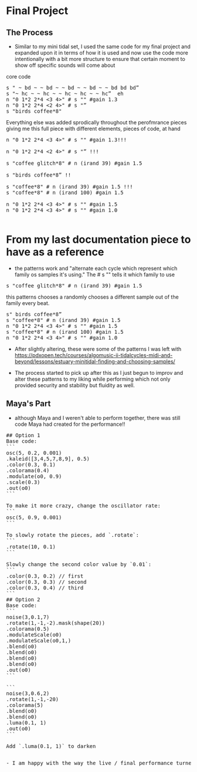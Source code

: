 # Final Project

## The Process
- Similar to my mini tidal set, I used the same code for my final project and expanded upon it in terms of how it is used and now use the code more intentionally with a bit more structure to ensure that certain moment to show off specific sounds will come about

core code
<pre>
s " ~ bd ~ ~ bd ~ ~ bd ~ ~ bd ~ ~ bd bd bd”
s "~ hc ~ ~ hc ~ ~ hc ~ hc ~ ~ hc”  eh
n "0 1*2 2*4 <3 4>" # s "<glitch coffee>" #gain 1.3
n "0 1*2 2*4 <2 4>" # s "<bottle>”
s "birds coffee*8"
</pre>

Everything else was added sprodically throughout the perofmrance pieces giving me this full piece with different elements, pieces of code, at hand
<pre>
n "0 1*2 2*4 <3 4>" # s "<glitch coffee>" #gain 1.3!!!

n "0 1*2 2*4 <2 4>" # s "<bottle>” !!!

s "coffee glitch*8" # n (irand 39) #gain 1.5

s "birds coffee*8” !!

s "coffee*8" # n (irand 39) #gain 1.5 !!!
s "coffee*8" # n (irand 100) #gain 1.5

n "0 1*2 2*4 <3 4>" # s "<jungbass>" #gain 1.5
n "0 1*2 2*4 <3 4>" # s "<jungbass glitch>" #gain 1.0

</pre>

# From my last documentation piece to have as a reference
- the patterns work and "alternate each cycle which represent which family os samples it's using." The # s "<glitch coffee>" tells it which family to use
<pre>
s "coffee glitch*8" # n (irand 39) #gain 1.5
</pre>
this patterns chooses a randomly chooses a different sample out of the family every beat.
<pre>
s" birds coffee*8”
s "coffee*8" # n (irand 39) #gain 1.5
n "0 1*2 2*4 <3 4>" # s "<jungbass>" #gain 1.5
s "coffee*8" # n (irand 100) #gain 1.5
n "0 1*2 2*4 <3 4>" # s "<jungbass glitch>" #gain 1.0
</pre>
- After slightly altering, these were some of the patterns I was left with
https://pdxopen.tech/courses/algomusic-ii-tidalcycles-midi-and-beyond/lessons/estuary-minitidal-finding-and-choosing-samples/

- The process started to pick up after this as I just begun to improv and alter these patterns to my liking while performing which not only provided security and stability but fluidity as well.

## Maya's Part

- although Maya and I weren't able to perform together, there was still code Maya had created for the performance!!
<pre>
## Option 1
Base code:
```
osc(5, 0.2, 0.001)
.kaleid([3,4,5,7,8,9], 0.5)
.color(0.3, 0.1)
.colorama(0.4)
.modulate(o0, 0.9)
.scale(0.3)
.out(o0)
```

To make it more crazy, change the oscillator rate:
```
osc(5, 0.9, 0.001)
```

To slowly rotate the pieces, add `.rotate`:
```
.rotate(10, 0.1)
```

Slowly change the second color value by `0.01`:
```
.color(0.3, 0.2) // first
.color(0.3, 0.3) // second
.color(0.3, 0.4) // third
```
## Option 2
Base code:
```
noise(3,0.1,7)
.rotate(1,-1,-2).mask(shape(20))
.colorama(0.5)
.modulateScale(o0)
.modulateScale(o0,1,)
.blend(o0)
.blend(o0)
.blend(o0)
.blend(o0)
.out(o0)
```

```
noise(3,0.6,2)
.rotate(1,-1,-20)
.colorama(5)
.blend(o0)
.blend(o0)
.luma(0.1, 1)
.out(o0)
```

Add `.luma(0.1, 1)` to darken
<pre>

- I am happy with the way the live / final performance turned out. I feel this was one of my favorite classes this semester and I'm glad that I've been able to learn and contrbute. A project I enjoyed naviagating and now have a set in my pocket should I chose to do a live coding performance anytime in the near future.
